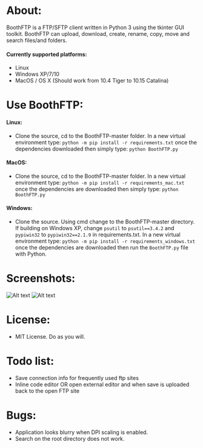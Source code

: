 # About:
BoothFTP is a FTP/SFTP client written in Python 3 using the tkinter GUI toolkit. BoothFTP can upload, download, create, rename, copy, move and search files/and folders.
#### Currently supported platforms:
+ Linux
+ Windows XP/7/10
+ MacOS / OS X (Should work from 10.4 Tiger to 10.15 Catalina)

# Use BoothFTP:

#### Linux:
+  Clone the source, cd to the BoothFTP-master folder. In a new virtual environment type: `python -m pip install -r requirements.txt` once the dependencies
downloaded then simply type: `python BoothFTP.py`

#### MacOS:
+  Clone the source, cd to the BoothFTP-master folder. In a new virtual environment type: `python -m pip install -r requirements_mac.txt` once the dependencies are downloaded then simply type: `python BoothFTP.py`

#### Windows:
+  Clone the source. Using cmd change to the BoothFTP-master directory. If building on Windows XP, change  `psutil` to `psutil==3.4.2` and `pypiwin32` to `pypiwin32==2.1.9` in requirements.txt. In a new virtual environment type: `python -m pip install -r requirements_windows.txt` once the dependencies are downloaded then run the `BoothFTP.py` file with Python.

# Screenshots:
![Alt text](/Screenshots/screenshot0.jpg?raw=true "Screenshot 0")
![Alt text](/Screenshots/screenshot1.jpg?raw=true "Screenshot 1")
# License:
+ MIT License. Do as you will.

# Todo list:
+ Save connection info for frequently used ftp sites
+ Inline code editor OR open external editor and when save is uploaded back to the open FTP site

# Bugs:
+ Application looks blurry when DPI scaling is enabled.
+ Search on the root directory does not work.
